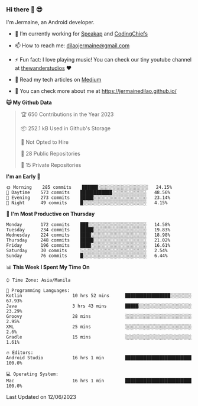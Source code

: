 ### Hi there 👋 😎
I'm Jermaine, an Android developer.

- 🔭 I’m currently working for [Speakap](https://www.speakap.com/) and [CodingChiefs](https://codingchiefs.com/en/)

- 📫 How to reach me: dilaojermaine@gmail.com

- ⚡ Fun fact: I love playing music! You can check our tiny youtube channel at [thewanderstudios](https://www.youtube.com/thewanderstudios) ♥️

- 📖 Read my tech articles on [Medium](https://jermainedilao.medium.com/)

- 👀 You can check more about me at https://jermainedilao.github.io/

<!--
**jermainedilao/jermainedilao** is a ✨ _special_ ✨ repository because its `README.md` (this file) appears on your GitHub profile.

Here are some ideas to get you started:

- 🔭 I’m currently working on ...
- 🌱 I’m currently learning ...
- 👯 I’m looking to collaborate on ...
- 🤔 I’m looking for help with ...
- 💬 Ask me about ...
- 📫 How to reach me: ...
- 😄 Pronouns: ...
- ⚡ Fun fact: ...
-->

<!--START_SECTION:waka-->
**🐱 My Github Data** 

> 🏆 650 Contributions in the Year 2023
 > 
> 📦 252.1 kB Used in Github's Storage 
 > 
> 🚫 Not Opted to Hire
 > 
> 📜 28 Public Repositories 
 > 
> 🔑 15 Private Repositories  
 > 
**I'm an Early 🐤** 

```text
🌞 Morning    285 commits    ██████░░░░░░░░░░░░░░░░░░░   24.15% 
🌆 Daytime    573 commits    ████████████░░░░░░░░░░░░░   48.56% 
🌃 Evening    273 commits    █████░░░░░░░░░░░░░░░░░░░░   23.14% 
🌙 Night      49 commits     █░░░░░░░░░░░░░░░░░░░░░░░░   4.15%

```
📅 **I'm Most Productive on Thursday** 

```text
Monday       172 commits    ███░░░░░░░░░░░░░░░░░░░░░░   14.58% 
Tuesday      234 commits    █████░░░░░░░░░░░░░░░░░░░░   19.83% 
Wednesday    224 commits    ████░░░░░░░░░░░░░░░░░░░░░   18.98% 
Thursday     248 commits    █████░░░░░░░░░░░░░░░░░░░░   21.02% 
Friday       196 commits    ████░░░░░░░░░░░░░░░░░░░░░   16.61% 
Saturday     30 commits     ░░░░░░░░░░░░░░░░░░░░░░░░░   2.54% 
Sunday       76 commits     █░░░░░░░░░░░░░░░░░░░░░░░░   6.44%

```


📊 **This Week I Spent My Time On** 

```text
⌚︎ Time Zone: Asia/Manila

💬 Programming Languages: 
Kotlin                   10 hrs 52 mins      █████████████████░░░░░░░░   67.93% 
Java                     3 hrs 43 mins       █████░░░░░░░░░░░░░░░░░░░░   23.29% 
Groovy                   28 mins             ░░░░░░░░░░░░░░░░░░░░░░░░░   2.95% 
XML                      25 mins             ░░░░░░░░░░░░░░░░░░░░░░░░░   2.6% 
Gradle                   15 mins             ░░░░░░░░░░░░░░░░░░░░░░░░░   1.61%

🔥 Editors: 
Android Studio           16 hrs 1 min        █████████████████████████   100.0%

💻 Operating System: 
Mac                      16 hrs 1 min        █████████████████████████   100.0%

```


 Last Updated on 12/06/2023
<!--END_SECTION:waka-->
